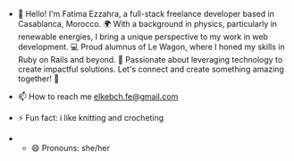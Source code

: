 - 👋 Hello! I'm Fatima Ezzahra, a full-stack freelance developer based in Casablanca, Morocco. 🌍 With a background in physics, particularly in renewable energies, I bring a unique perspective to my work in web development. 💻 Proud alumnus of Le Wagon, where I honed my skills in Ruby on Rails and beyond. 🚀 Passionate about leveraging technology to create impactful solutions. Let's connect and create something amazing together! 🤝

- 📫 How to reach me elkebch.fe@gmail.com
- ⚡ Fun fact: i like knitting and crocheting
- - 😄 Pronouns: she/her

<!---
iwizeazazou/iwizeazazou is a ✨ special ✨ repository because its `README.md` (this file) appears on your GitHub profile.
You can click the Preview link to take a look at your changes.
--->
